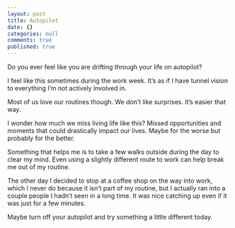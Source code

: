 ```yaml
---
layout: post
title: Autopilot
date: {}
categories: null
comments: true
published: true
---
```


Do you ever feel like you are drifting through your life on autopilot?

I feel like this sometimes during the work week. It’s as if I have tunnel vision to everything I’m not actively involved in.

Most of us love our routines though. We don’t like surprises. It’s easier that way.

I wonder how much we miss living life like this? Missed opportunities and moments that could drastically impact our lives. Maybe for the worse but probably for the better.

Something that helps me is to take a few walks outside during the day to clear my mind. Even using a slightly different route to work can help break me out of my routine.

The other day I decided to stop at a coffee shop on the way into work, which I never do because it isn’t part of my routine, but I actually ran into a couple people I hadn’t seen in a long time. It was nice catching up even if it was just for a few minutes.

Maybe turn off your autopilot and try something a little different today.
